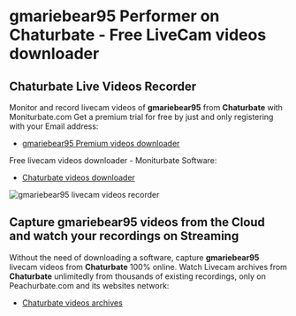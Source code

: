 # gmariebear95 Performer on Chaturbate - Free LiveCam videos downloader

## Chaturbate Live Videos Recorder

Monitor and record livecam videos of **gmariebear95** from **Chaturbate** with Moniturbate.com
Get a premium trial for free by just and only registering with your Email address:
* [gmariebear95 Premium videos downloader](https://moniturbate.com/request-demo-licence-key.html)

Free livecam videos downloader - Moniturbate Software:
* [Chaturbate videos downloader](https://moniturbate.com/moniturbate-download-software.html)

![gmariebear95 livecam videos recorder](https://peachurnet.com/templates/moniturbate-software.png)


## Capture gmariebear95 videos from the Cloud and watch your recordings on Streaming

Without the need of downloading a software, capture **gmariebear95** livecam videos from **Chaturbate** 100% online.
Watch Livecam archives from **Chaturbate** unlimitedly from thousands of existing recordings, only on Peachurbate.com and its websites network:
* [Chaturbate videos archives](https://peachurnet.com/)
